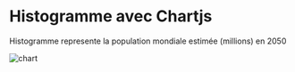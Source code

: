 # Histogramme avec Chartjs

Histogramme represente la population mondiale estimée (millions) en 2050

![chart](https://user-images.githubusercontent.com/49000243/55103042-050e1100-50c8-11e9-9fae-d080caa2cc47.jpg)
